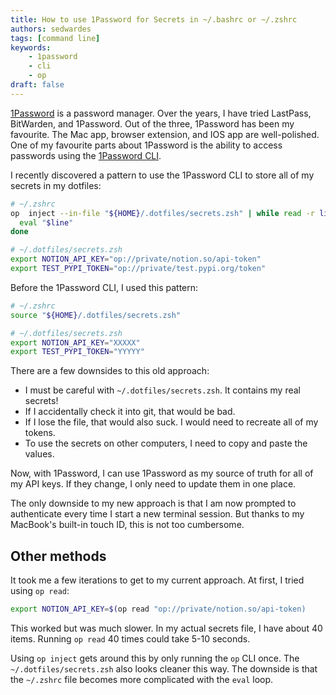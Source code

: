 ```yaml
---
title: How to use 1Password for Secrets in ~/.bashrc or ~/.zshrc
authors: sedwardes
tags: [command line]
keywords:
    - 1password
    - cli
    - op
draft: false
---
```


[1Password](https://1password.com) is a password manager. Over the years, I have tried LastPass, BitWarden, and 1Password. Out of the three, 1Password has been my favourite. The Mac app, browser extension, and IOS app are well-polished. One of my favourite parts about 1Password is the ability to access passwords using the [1Password CLI](https://developer.1password.com/docs/cli/).

I recently discovered a pattern to use the 1Password CLI to store all of my secrets in my dotfiles:

```bash
# ~/.zshrc
op  inject --in-file "${HOME}/.dotfiles/secrets.zsh" | while read -r line; do
  eval "$line"
done
```

```bash
# ~/.dotfiles/secrets.zsh
export NOTION_API_KEY="op://private/notion.so/api-token"
export TEST_PYPI_TOKEN="op://private/test.pypi.org/token"
```

<!--truncate-->

Before the 1Password CLI, I used this pattern:

```bash
# ~/.zshrc
source "${HOME}/.dotfiles/secrets.zsh"
```

```bash
# ~/.dotfiles/secrets.zsh
export NOTION_API_KEY="XXXXX"
export TEST_PYPI_TOKEN="YYYYY"
```

There are a few downsides to this old approach:

- I must be careful with `~/.dotfiles/secrets.zsh`. It contains my real secrets!
- If I accidentally check it into git, that would be bad.
- If I lose the file, that would also suck. I would need to recreate all of my tokens.
- To use the secrets on other computers, I need to copy and paste the values.

Now, with 1Password, I can use 1Password as my source of truth for all of my API keys. If they change, I only need to update them in one place.

The only downside to my new approach is that I am now prompted to authenticate every time I start a new terminal session. But thanks to my MacBook's built-in touch ID, this is not too cumbersome.

## Other methods

It took me a few iterations to get to my current approach. At first, I tried using `op read`:

```bash
export NOTION_API_KEY=$(op read "op://private/notion.so/api-token)
```

This worked but was much slower. In my actual secrets file, I have about 40 items. Running `op read` 40 times could take 5-10 seconds.

Using `op inject` gets around this by only running the `op` CLI once. The `~/.dotfiles/secrets.zsh` also looks cleaner this way. The downside is that the `~/.zshrc` file becomes more complicated with the `eval` loop.
